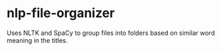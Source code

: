 # nlp-file-organizer
Uses NLTK and SpaCy to group files into folders based on similar word meaning in the titles.
